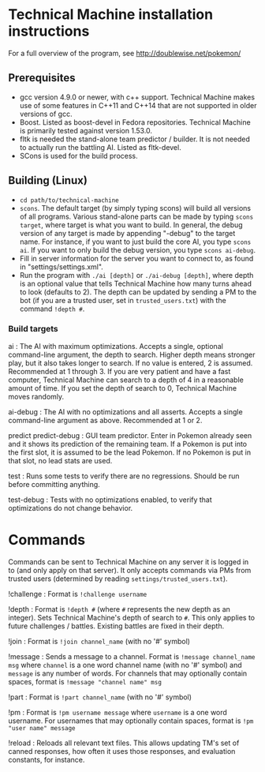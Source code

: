 # Technical Machine installation instructions

For a full overview of the program, see http://doublewise.net/pokemon/

## Prerequisites

* gcc version 4.9.0 or newer, with c++ support. Technical Machine makes use of some features in C++11 and C++14 that are not supported in older versions of gcc.
* Boost. Listed as boost-devel in Fedora repositories. Technical Machine is primarily tested against version 1.53.0.
* fltk is needed the stand-alone team predictor / builder. It is not needed to actually run the battling AI. Listed as fltk-devel.
* SCons is used for the build process.

## Building (Linux)

* `cd path/to/technical-machine`
* `scons`. The default target (by simply typing scons) will build all versions of all programs. Various stand-alone parts can be made by typing `scons target`, where target is what you want to build. In general, the debug version of any target is made by appending "-debug" to the target name. For instance, if you want to just build the core AI, you type `scons ai`. If you want to only build the debug version, you type `scons ai-debug`.
* Fill in server information for the server you want to connect to, as found in "settings/settings.xml".
* Run the program with `./ai [depth]` or `./ai-debug [depth]`, where depth is an optional value that tells Technical Machine how many turns ahead to look (defaults to 2). The depth can be updated by sending a PM to the bot (if you are a trusted user, set in `trusted_users.txt`) with the command `!depth #`.

### Build targets

ai
:	The AI with maximum optimizations. Accepts a single, optional command-line argument, the depth to search. Higher depth means stronger play, but it also takes longer to search. If no value is entered, 2 is assumed. Recommended at 1 through 3. If you are very patient and have a fast computer, Technical Machine can search to a depth of 4 in a reasonable amount of time. If you set the depth of search to 0, Technical Machine moves randomly.

ai-debug
:	The AI with no optimizations and all asserts. Accepts a single command-line argument as above. Recommended at 1 or 2.

predict
predict-debug
:	GUI team predictor. Enter in Pokemon already seen and it shows its prediction of the remaining team. If a Pokemon is put into the first slot, it is assumed to be the lead Pokemon. If no Pokemon is put in that slot, no lead stats are used.

test
:	Runs some tests to verify there are no regressions. Should be run before committing anything.

test-debug
:	Tests with no optimizations enabled, to verify that optimizations do not change behavior.

# Commands

Commands can be sent to Technical Machine on any server it is logged in to (and only apply on that server). It only accepts commands via PMs from trusted users (determined by reading `settings/trusted_users.txt`).

!challenge
:	Format is `!challenge username`

!depth
:	Format is `!depth #` (where `#` represents the new depth as an integer). Sets Technical Machine's depth of search to `#`. This only applies to future challenges / battles. Existing battles are fixed in their depth.

!join
:	Format is `!join channel_name` (with no '#' symbol)

!message
:	Sends a message to a channel. Format is `!message channel_name msg` where `channel` is a one word channel name (with no '#' symbol) and `message` is any number of words. For channels that may optionally contain spaces, format is `!message "channel name" msg`

!part
:	Format is `!part channel_name` (with no '#' symbol)

!pm
:	Format is `!pm username message` where `username` is a one word username. For usernames that may optionally contain spaces, format is `!pm "user name" message`

!reload
:	Reloads all relevant text files. This allows updating TM's set of canned responses, how often it uses those responses, and evaluation constants, for instance.
